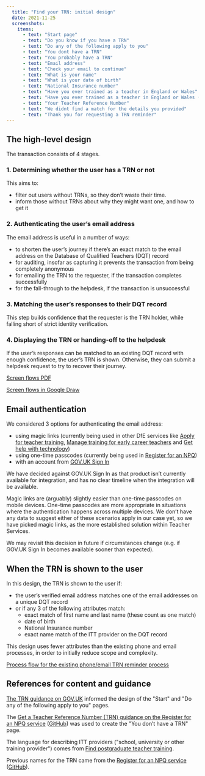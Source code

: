 ```yaml
---
  title: "Find your TRN: initial design"
  date: 2021-11-25
  screenshots:
    items:
      - text: "Start page"
      - text: "Do you know if you have a TRN"
      - text: "Do any of the following apply to you"
      - text: "You dont have a TRN"
      - text: "You probably have a TRN"
      - text: "Email address"
      - text: "Check your email to continue"
      - text: "What is your name"
      - text: "What is your date of birth"
      - text: "National Insurance number"
      - text: "Have you ever trained as a teacher in England or Wales"
      - text: "Have you ever trained as a teacher in England or Wales (yes)"
      - text: "Your Teacher Reference Number"
      - text: "We didnt find a match for the details you provided"
      - text: "Thank you for requesting a TRN reminder"
---
```

## The high-level design

The transaction consists of 4 stages.

### 1. Determining whether the user has a TRN or not

This aims to:

- filter out users without TRNs, so they don’t waste their time.
- inform those without TRNs about why they might want one, and how to get it

### 2. Authenticating the user’s email address

The email address is useful in a number of ways:

- to shorten the user’s journey if there’s an exact match to the email address on the Database of Qualified Teachers (DQT) record
- for auditing, insofar as capturing it prevents the transaction from being completely anonymous
- for emailing the TRN to the requester, if the transaction completes successfully
- for the fall-through to the helpdesk, if the transaction is unsuccessful

### 3. Matching the user’s responses to their DQT record

This step builds confidence that the requester is the TRN holder, while falling short of strict identity verification.

### 4. Displaying the TRN or handing-off to the helpdesk

If the user’s responses can be matched to an existing DQT record with enough confidence, the user’s TRN is shown. Otherwise, they can submit a helpdesk request to try to recover their journey.

[Screen flows PDF](Find_your_TRN_screen_flows.pdf)

[Screen flows in Google Draw](https://docs.google.com/drawings/d/1wMJEgs0q9GKduEQ2KvFTU6ZVu4FFg-bdyEAcebVWNzQ/edit)

## Email authentication

We considered 3 options for authenticating the email address:

* using magic links (currently being used in other DfE services like [Apply for teacher training](https://www.gov.uk/apply-for-teacher-training), [Manage training for early career teachers](https://manage-training-for-early-career-teachers.education.gov.uk/) and [Get help with technology](https://get-help-with-tech.education.gov.uk/))
* using one-time passcodes (currently being used in [Register for an NPQ](https://register-national-professional-qualifications.education.gov.uk/))
* with an account from [GOV.UK Sign In](https://www.sign-in.service.gov.uk/)

We have decided against GOV.UK Sign In as that product isn’t currently available for integration, and has no clear timeline when the integration will be available.

Magic links are (arguably) slightly easier than one-time passcodes on mobile devices. One-time passcodes are more appropriate in situations where the authentication happens across multiple devices. We don’t have any data to suggest either of these scenarios apply in our case yet, so we have picked magic links, as the more established solution within Teacher Services.

We may revisit this decision in future if circumstances change (e.g. if GOV.UK Sign In becomes available sooner than expected).

## When the TRN is shown to the user

In this design, the TRN is shown to the user if:

* the user’s verified email address matches one of the email addresses on a unique DQT record
* or if any 3 of the following attributes match:
  * exact match of first name and last name (these count as one match)
  * date of birth
  * National Insurance number
  * exact name match of the ITT provider on the DQT record

This design uses fewer attributes than the existing phone and email processes, in order to initially reduce scope and complexity.

[Process flow for the existing phone/email TRN reminder process](https://lucid.app/lucidchart/86d3de20-922a-4991-afae-d3cbbf63596c/edit?invitationId=inv_e740f043-2309-46d6-b8fe-c502c1f4c460&page=HhyoMBX25KE_#)

## References for content and guidance

[The TRN guidance on GOV.UK](https://www.gov.uk/guidance/teacher-reference-number-trn) informed the design of the "Start" and "Do any of the following apply to you" pages.

The [Get a Teacher Reference Number (TRN) guidance on the Register for an NPQ service](https://register-national-professional-qualifications.education.gov.uk/registration/dont-have-teacher-reference-number) ([GitHub](https://github.com/DFE-Digital/npq-registration/blob/93f64fc34da887b3bc2a56fb1802b076a7d09b2d/app/views/registration_wizard/dont_have_teacher_reference_number.html.erb)) was used to create the "You don’t have a TRN" page.

The language for describing ITT providers ("school, university or other training provider") comes from [Find postgraduate teacher training](https://www.find-postgraduate-teacher-training.service.gov.uk/).

Previous names for the TRN came from the [Register for an NPQ service](https://register-national-professional-qualifications.education.gov.uk/registration/teacher-reference-number) ([GitHub](https://github.com/DFE-Digital/npq-registration/blob/93f64fc34da887b3bc2a56fb1802b076a7d09b2d/app/views/registration_wizard/teacher_reference_number.html.erb)).
